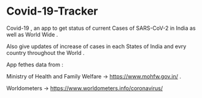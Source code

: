 # Covid-19-Tracker

Covid-19 , an app to get status of current Cases of SARS-CoV-2 in India as well as World Wide .

Also give updates of increase of cases in each States of India and evry country throughout the World .

App fethes data from : 

Ministry of Health and Family Welfare -> https://www.mohfw.gov.in/ .

Worldometers -> https://www.worldometers.info/coronavirus/
